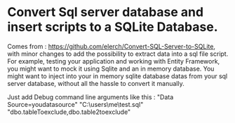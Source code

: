 # Convert Sql server database and insert scripts to a SQLite Database.
Comes from : https://github.com/elerch/Convert-SQL-Server-to-SQLite, with minor changes to add the possibility to extract data into a sql file script. For example, testing your application and working with Entity Framework, you might want to mock it using Sqlite and an in memory database. You might want to inject into your in memory sqlite database datas from your sql server database, without all the hassle to convert it manually.

Just add Debug command line arguments like this :
"Data Source=youdatasource" "C:\users\me\test.sql" "dbo.tableToexclude,dbo.table2toexclude"
